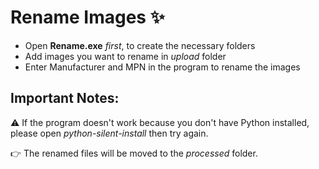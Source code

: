# Rename Images :sparkles:

- Open __Rename.exe__ _first_, to create the necessary folders
- Add images you want to rename in _upload_ folder
- Enter Manufacturer and MPN in the program to rename the images

## Important Notes:
:warning: If the program doesn't work because you don't have Python installed, please open _python-silent-install_ then try again.

:point_right: The renamed files will be moved to the _processed_ folder.

